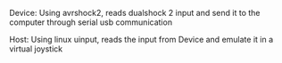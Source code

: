 
Device:
Using avrshock2, reads dualshock 2 input and send it to the computer through serial usb communication

Host:
Using linux uinput, reads the input from Device and emulate it in a virtual joystick

	
